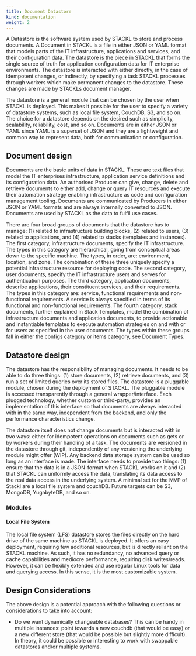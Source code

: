 ```yaml
---
title: Document Datastore
kind: documentation
weight: 2
---
```

A Datastore is the software system used by STACKL to store and process documents.
A Document in STACKL is a file in either JSON or YAML format that models parts of the IT infrastructure, applications and services, and their configuration data. The datastore is the piece in STACKL that forms the single source of truth for application configuration data for IT enterprise environments. The datastore is interacted with either directly, in the case of idempotent changes, or indirectly, by specifying a task STACKL processes through workers which make permanent changes to the datastore. These changes are made by STACKLs document manager.

The datastore is a general module that can be chosen by the user when STACKL is deployed. This makes it possible for the user to specify a variety of datastore systems, such as local file system, CouchDB, S3, and so on. The choice for a datastore depends on the desired such as simplicity, scalability, reliability, cost, and so on.
Documents are in either JSON or YAML since YAML is a superset of JSON and they are a lightweight and common way to represent data, both for communication or configuration.

## Document design
Documents are the basic units of data in STACKL. These are text files that model the IT enterprises infrastructure, application service definitions and its configuration data. An authorised Producer can give, change, delete and retrieve documents to either add, change or query IT resources and execute their automation strategy enabling infrastructure as code and configuration management tooling. Documents are communicated by Producers in either JSON or YAML formats and are always internally converted to JSON. Documents are used by STACKL as the data to fulfil use cases.

There are four broad groups of documents that the datastore has to manage: (1) related to infrastructure building blocks, (2) related to users, (3) related to applications, and (4) related to stacks (templates and instances). The first category, infrastructure documents, specify the IT infrastructure. The types in this category are hierarchical, going from conceptual areas down to the specific machine. The types, in order, are: environment, location, and zone. The combination of these three uniquely specify a potential infrastructure resource for deploying code. The second category, user documents, specify the IT infrastructure users and serves for authentication purposes. The third category, application documents, describe applications, their constituent services, and their requirements. The types in this category are: service, functional requirements and non-functional requirements. A service is always specified in terms of its functional and non-functional requirements. The fourth category, stack documents, further explained in Stack Templates, model the combination of infrastructure documents and application documents, to provide actionable and instantiable templates to execute automation strategies on and with or for users as specified in the user documents. The types within these groups fall in either the configs category or items category, see Document Types.

## Datastore design
The datastore has the responsibility of managing documents. It needs to be able to do three things: (1) store documents, (2) retrieve documents, and (3) run a set of limited queries over its stored files. The datastore is a pluggable module, chosen during the deployment of STACKL. The pluggable module is accessed transparently through a general wrapper/interface. Each plugged technology, whether custom or third-party, provides an implementation of this interface so that documents are always interacted with in the same way, independent from the backend, and only the performance characteristics change.

The datastore itself does not change documents but is interacted with in two ways: either for idempotent operations on documents such as gets or by workers during their handling of a task. The documents are versioned in the datastore through git, independently of any versioning the underlying module might offer (WIP). Any backend data storage system can be used so long as an interface is made. The interface needs to provide two things: (1) ensure that the data is in a JSON-format when STACKL works on it and (2) that STACKL can uniformly access the data, translating its data access to the real data access in the underlying system. A minimal set for the MVP of Stackl are a local file system and couchDB. Future targets can be S3, MongoDB, YugabyteDB, and so on.

### Modules

#### Local File System
The local file system (LFS) datastore stores the files directly on the hard drive of the same machine as STACKL is deployed. It offers an easy deployment, requiring few additional resources, but is directly reliant on the STACKL machine. As such, it has no redundancy, no advanced query or cache capabilities and mediocre performance, requiring disk writes/reads. However, it can be flexibly extended and use regular Linux tools for data and querying access. In this sense, it is the most customizable system.

## Design Considerations
The above design is a potential approach with the following questions or considerations to take into account:

* Do we want dynamically changeable databases? This can be handy in multiple instances: point towards a new couchdb (that would be easy) or a new different store (that would be possible but slightly more difficult). In theory, it could be possible or interesting to work with swappable datastores and/or multiple systems.
